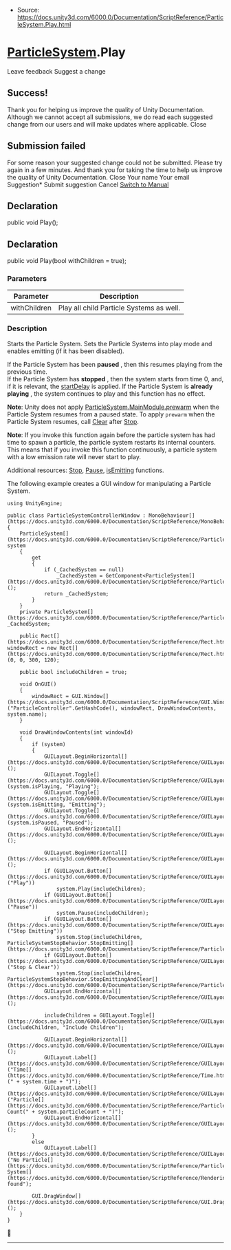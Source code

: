 * Source: https://docs.unity3d.com/6000.0/Documentation/ScriptReference/ParticleSystem.Play.html

#  [ParticleSystem](https://docs.unity3d.com/6000.0/Documentation/ScriptReference/ParticleSystem.html).Play
Leave feedback
Suggest a change
## Success!
Thank you for helping us improve the quality of Unity Documentation. Although we cannot accept all submissions, we do read each suggested change from our users and will make updates where applicable.
Close
## Submission failed
For some reason your suggested change could not be submitted. Please <a>try again</a> in a few minutes. And thank you for taking the time to help us improve the quality of Unity Documentation.
Close
Your name Your email Suggestion* Submit suggestion
Cancel
[Switch to Manual](https://docs.unity3d.com/6000.0/Documentation/Manual/class-ParticleSystem.html "Go to ParticleSystem Component in the Manual")
## Declaration
public void Play(); 
## Declaration
public void Play(bool withChildren = true); 
### Parameters
Parameter | Description  
---|---  
withChildren | Play all child Particle Systems as well.  
### Description
Starts the Particle System.
Sets the Particle Systems into play mode and enables emitting (if it has been disabled).  
  
If the Particle System has been **paused** , then this resumes playing from the previous time.  
If the Particle System has **stopped** , then the system starts from time 0, and, if it is relevant, the [startDelay](https://docs.unity3d.com/6000.0/Documentation/ScriptReference/ParticleSystem-startDelay.html) is applied. If the Particle System is **already playing** , the system continues to play and this function has no effect.  
  
**Note**: Unity does not apply [ParticleSystem.MainModule.prewarm](https://docs.unity3d.com/6000.0/Documentation/ScriptReference/ParticleSystem.MainModule-prewarm.html) when the Particle System resumes from a paused state. To apply `prewarm` when the Particle System resumes, call [Clear](https://docs.unity3d.com/6000.0/Documentation/ScriptReference/ParticleSystem.Clear.html) after [Stop](https://docs.unity3d.com/6000.0/Documentation/ScriptReference/ParticleSystem.Stop.html).  
  
**Note**: If you invoke this function again before the particle system has had time to spawn a particle, the particle system restarts its internal counters. This means that if you invoke this function continuously, a particle system with a low emission rate will never start to play.  
  
Additional resources: [Stop](https://docs.unity3d.com/6000.0/Documentation/ScriptReference/ParticleSystem.Stop.html), [Pause](https://docs.unity3d.com/6000.0/Documentation/ScriptReference/ParticleSystem.Pause.html), [isEmitting](https://docs.unity3d.com/6000.0/Documentation/ScriptReference/ParticleSystem-isEmitting.html) functions.  
  
The following example creates a GUI window for manipulating a Particle System.
```
using UnityEngine;  
  
public class ParticleSystemControllerWindow : MonoBehaviour[](https://docs.unity3d.com/6000.0/Documentation/ScriptReference/MonoBehaviour.html)
{
    ParticleSystem[](https://docs.unity3d.com/6000.0/Documentation/ScriptReference/ParticleSystem.html) system
    {
        get
        {
            if (_CachedSystem == null)
                _CachedSystem = GetComponent<ParticleSystem[](https://docs.unity3d.com/6000.0/Documentation/ScriptReference/ParticleSystem.html)>();
            return _CachedSystem;
        }
    }
    private ParticleSystem[](https://docs.unity3d.com/6000.0/Documentation/ScriptReference/ParticleSystem.html) _CachedSystem;  
  
    public Rect[](https://docs.unity3d.com/6000.0/Documentation/ScriptReference/Rect.html) windowRect = new Rect[](https://docs.unity3d.com/6000.0/Documentation/ScriptReference/Rect.html)(0, 0, 300, 120);  
  
    public bool includeChildren = true;  
  
    void OnGUI()
    {
        windowRect = GUI.Window[](https://docs.unity3d.com/6000.0/Documentation/ScriptReference/GUI.Window.html)("ParticleController".GetHashCode(), windowRect, DrawWindowContents, system.name);
    }  
  
    void DrawWindowContents(int windowId)
    {
        if (system)
        {
            GUILayout.BeginHorizontal[](https://docs.unity3d.com/6000.0/Documentation/ScriptReference/GUILayout.BeginHorizontal.html)();
            GUILayout.Toggle[](https://docs.unity3d.com/6000.0/Documentation/ScriptReference/GUILayout.Toggle.html)(system.isPlaying, "Playing");
            GUILayout.Toggle[](https://docs.unity3d.com/6000.0/Documentation/ScriptReference/GUILayout.Toggle.html)(system.isEmitting, "Emitting");
            GUILayout.Toggle[](https://docs.unity3d.com/6000.0/Documentation/ScriptReference/GUILayout.Toggle.html)(system.isPaused, "Paused");
            GUILayout.EndHorizontal[](https://docs.unity3d.com/6000.0/Documentation/ScriptReference/GUILayout.EndHorizontal.html)();  
  
            GUILayout.BeginHorizontal[](https://docs.unity3d.com/6000.0/Documentation/ScriptReference/GUILayout.BeginHorizontal.html)();
            if (GUILayout.Button[](https://docs.unity3d.com/6000.0/Documentation/ScriptReference/GUILayout.Button.html)("Play"))
                system.Play(includeChildren);
            if (GUILayout.Button[](https://docs.unity3d.com/6000.0/Documentation/ScriptReference/GUILayout.Button.html)("Pause"))
                system.Pause(includeChildren);
            if (GUILayout.Button[](https://docs.unity3d.com/6000.0/Documentation/ScriptReference/GUILayout.Button.html)("Stop Emitting"))
                system.Stop(includeChildren, ParticleSystemStopBehavior.StopEmitting[](https://docs.unity3d.com/6000.0/Documentation/ScriptReference/ParticleSystemStopBehavior.StopEmitting.html));
            if (GUILayout.Button[](https://docs.unity3d.com/6000.0/Documentation/ScriptReference/GUILayout.Button.html)("Stop & Clear"))
                system.Stop(includeChildren, ParticleSystemStopBehavior.StopEmittingAndClear[](https://docs.unity3d.com/6000.0/Documentation/ScriptReference/ParticleSystemStopBehavior.StopEmittingAndClear.html));
            GUILayout.EndHorizontal[](https://docs.unity3d.com/6000.0/Documentation/ScriptReference/GUILayout.EndHorizontal.html)();  
  
            includeChildren = GUILayout.Toggle[](https://docs.unity3d.com/6000.0/Documentation/ScriptReference/GUILayout.Toggle.html)(includeChildren, "Include Children");  
  
            GUILayout.BeginHorizontal[](https://docs.unity3d.com/6000.0/Documentation/ScriptReference/GUILayout.BeginHorizontal.html)();
            GUILayout.Label[](https://docs.unity3d.com/6000.0/Documentation/ScriptReference/GUILayout.Label.html)("Time[](https://docs.unity3d.com/6000.0/Documentation/ScriptReference/Time.html)(" + system.time + ")");
            GUILayout.Label[](https://docs.unity3d.com/6000.0/Documentation/ScriptReference/GUILayout.Label.html)("Particle[](https://docs.unity3d.com/6000.0/Documentation/ScriptReference/ParticleSystem.Particle.html) Count(" + system.particleCount + ")");
            GUILayout.EndHorizontal[](https://docs.unity3d.com/6000.0/Documentation/ScriptReference/GUILayout.EndHorizontal.html)();
        }
        else
            GUILayout.Label[](https://docs.unity3d.com/6000.0/Documentation/ScriptReference/GUILayout.Label.html)("No Particle[](https://docs.unity3d.com/6000.0/Documentation/ScriptReference/ParticleSystem.Particle.html) System[](https://docs.unity3d.com/6000.0/Documentation/ScriptReference/Rendering.VirtualTexturing.System.html) found");  
  
        GUI.DragWindow[](https://docs.unity3d.com/6000.0/Documentation/ScriptReference/GUI.DragWindow.html)();
    }
}

```

* * *
